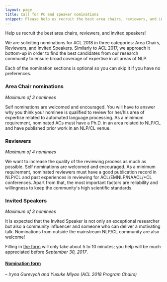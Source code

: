 ```yaml
---
layout: page
title: Call for PC and speaker nominations
snippet: Please help us recruit the best area chairs, reviewers, and invited speakers
---
```


Help us recruit the best area chairs, reviewers, and invited 
speakers!

We are soliciting nominations for ACL 2018 in three categories: Area 
Chairs, Reviewers, and Invited Speakers. Similarly to ACL 2017, we 
approach it bottom-up in order to find the best candidates from our 
research community to ensure broad coverage of expertise in all areas of 
NLP.

Each of the nomination sections is optional so you can skip it if you 
have no preferences.

### Area Chair nominations

*Maximum of 3 nominees*

Self nominations are welcomed and encouraged. You will have to answer 
why you think your nominee is qualified to review for her/his area of 
expertise related to automated language processing. As a minimum 
requirement, nominated ACs must have a Ph.D. in an area related to 
NLP/CL and have published prior work in an NLP/CL venue.

### Reviewers

*Maximum of 4 nominees*

We want to increase the quality of the reviewing process as much as 
possible. Self nominations are welcomed and encouraged. As a minimum 
requirement, nominated reviewers must have a good publication record in 
NLP/CL and past experiences in reviewing for ACL/EMNLP/NAACL/*CL 
conferences. Apart from that, the most important factors are reliability 
and willingness to keep the community's high scientific standards.

### Invited Speakers

*Maximum of 3 nominees*

It is expected that the Invited Speaker is not only an exceptional 
researcher but also a community influencer and someone who can deliver a 
motivating talk. Nominations from outside the mainstream NLP/CL 
community are also welcome!

Filling in [the form][nomform] will only take about 5 to 10 minutes; you help will be 
much appreciated before *September 30, 2017*.

#### [Nomination form][nomform]

[nomform]: https://docs.google.com/forms/d/e/1FAIpQLSevxUeABBVPuhe7tr6DsSa4PT5Y9gYa9Mq6kVlpTchxfAUdAQ/viewform?usp=sf_link

– *Iryna Gurevych and Yusuke Miyao (ACL 2018 Program Chairs)*
